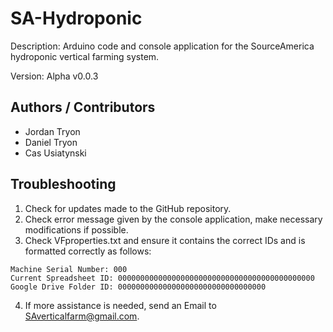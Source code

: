 # SA-Hydroponic
Description: Arduino code and console application for the SourceAmerica hydroponic vertical farming system.

Version: Alpha v0.0.3

## Authors / Contributors
- Jordan Tryon
- Daniel Tryon
- Cas Usiatynski

## Troubleshooting
1. Check for updates made to the GitHub repository.
2. Check error message given by the console application, make necessary modifications if possible.
3. Check VFproperties.txt and ensure it contains the correct IDs and is formatted correctly as follows:
```
Machine Serial Number: 000
Current Spreadsheet ID: 00000000000000000000000000000000000000000000
Google Drive Folder ID: 000000000000000000000000000000000
```
4. If more assistance is needed, send an Email to SAverticalfarm@gmail.com.
